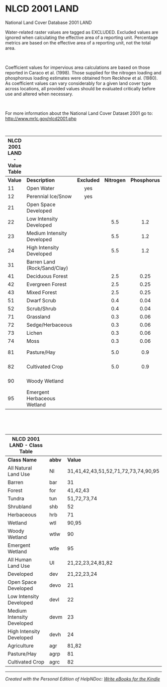 # NLCD 2001 LAND

National Land Cover Database 2001 LAND

Water-related raster values are tagged as EXCLUDED. Excluded values are ignored when calculating the effective area of a reporting unit. Percentage metrics are based on the effective area of a reporting unit, not the total area.&nbsp;

&nbsp;

Coefficient values for impervious area calculations are based on those reported in Caraco et al. (1998). Those supplied for the nitrogen loading and phosphorous loading estimates were obtained from Reckhow et al. (1980). As coefficient values can vary considerably for a given land cover type across locations, all provided values should be evaluated critically before use and altered when necessary.&nbsp;

&nbsp;

For more information about the National Land Cover Dataset 2001 go to: &nbsp; http://www.mrlc.gov/nlcd2001.php

&nbsp;

| **NLCD 2001 LAND - Value Table** |  |  |  |  |  |  |
| --- | --- | :---: | :---: | :---: | :---: | --- |
| **Value** | **Description** | **Excluded** | **Nitrogen** | **Phosphorus** | **Impervious** | **Class(es)** |
| &#49;1 | Open Water | yes | &nbsp; | &nbsp; | &nbsp; | &nbsp; |
| &#49;2 | Perennial Ice/Snow | yes | &nbsp; | &nbsp; | &nbsp; | &nbsp; |
| &#50;1 | Open Space Developed | &nbsp; | &nbsp; | &nbsp; | &#48;.1 | UI, dev, devo |
| &#50;2 | Low Intensity Developed | &nbsp; | &#53;.5 | &#49;.2 | &#48;.4 | UI, dev, devl |
| &#50;3 | Medium Intensity Developed | &nbsp; | &#53;.5 | &#49;.2 | &#48;.6 | UI, dev, devm |
| &#50;4 | High Intensity Developed | &nbsp; | &#53;.5 | &#49;.2 | &#48;.9 | UI, dev, devh |
| &#51;1 | Barren Land (Rock/Sand/Clay) | &nbsp; | &nbsp; | &nbsp; | &nbsp; | NI, bar |
| &#52;1 | Deciduous Forest | &nbsp; | &#50;.5 | &#48;.25 | &#48;.02 | NI, for |
| &#52;2 | Evergreen Forest | &nbsp; | &#50;.5 | &#48;.25 | &#48;.02 | NI, for |
| &#52;3 | Mixed Forest | &nbsp; | &#50;.5 | &#48;.25 | &#48;.02 | NI, for |
| &#53;1 | Dwarf Scrub | &nbsp; | &#48;.4 | &#48;.04 | &#48;.02 | NI, tun |
| &#53;2 | Scrub/Shrub | &nbsp; | &#48;.4 | &#48;.04 | &#48;.02 | NI, shb |
| &#55;1 | Grassland | &nbsp; | &#48;.3 | &#48;.06 | &#48;.02 | NI, hrb |
| &#55;2 | Sedge/Herbaceous | &nbsp; | &#48;.3 | &#48;.06 | &#48;.02 | NI, tun |
| &#55;3 | Lichen | &nbsp; | &#48;.3 | &#48;.06 | &#48;.02 | NI, tun |
| &#55;4 | Moss | &nbsp; | &#48;.3 | &#48;.06 | &#48;.02 | NI, tun |
| &#56;1 | Pasture/Hay | &nbsp; | &#53;.0 | &#48;.9 | &nbsp; | UI, agr, agrp |
| &#56;2 | Cultivated Crop | &nbsp; | &#53;.0 | &#48;.9 | &nbsp; | UI, agr, agrc |
| &#57;0 | Woody Wetland | &nbsp; | &nbsp; | &nbsp; | &#48;.02 | NI, wtl, wtlw |
| &#57;5 | Emergent Herbaceous Wetland | &nbsp; | &nbsp; | &nbsp; | &#48;.02 | NI, wtl, wtle |


&nbsp;

&nbsp;

| **NLCD 2001 LAND - Class Table** |  |  |
| --- | --- | --- |
| **Class Name** | **abbv** | **Value** |
| All Natural Land Use | NI | &#51;1,41,42,43,51,52,71,72,73,74,90,95 |
| Barren | bar | &#51;1 |
| Forest&nbsp; | for | &#52;1,42,43 |
| Tundra | tun | &#53;1,72,73,74 |
| Shrubland | shb | &#53;2 |
| Herbaceous | hrb | &#55;1 |
| Wetland | wtl | &#57;0,95 |
| Woody Wetland | wtlw | &#57;0 |
| Emergent Wetland | wtle | &#57;5 |
| All Human Land Use | UI | &#50;1,22,23,24,81,82 |
| Developed | dev | &#50;1,22,23,24 |
| Open Space Developed | devo | &#50;1 |
| Low Intensity Developed | devl | &#50;2 |
| Medium Intensity Developed | devm | &#50;3 |
| High Intensity Developed | devh | &#50;4 |
| Agriculture | agr | &#56;1,82 |
| Pasture/Hay | agrp | &#56;1 |
| Cultivated Crop | agrc | &#56;2 |



***
_Created with the Personal Edition of HelpNDoc: [Write eBooks for the Kindle](<https://www.helpndoc.com/feature-tour/create-ebooks-for-amazon-kindle>)_
